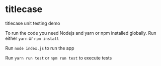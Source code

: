 # titlecase
titlecase unit testing demo

To run the code you need Nodejs and yarn or npm installed globally.
Run either `yarn` or `npm install` 

Run `node index.js` to run the app

Run `yarn run test` or `npm run test` to execute tests
